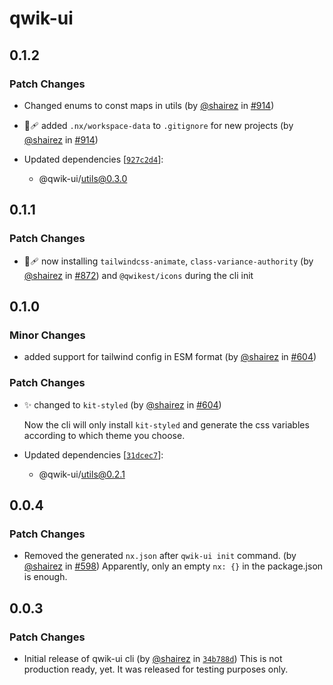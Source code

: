 # qwik-ui

## 0.1.2

### Patch Changes

- Changed enums to const maps in utils (by [@shairez](https://github.com/shairez) in [#914](https://github.com/qwikifiers/qwik-ui/pull/914))

- 🐞🩹 added `.nx/workspace-data` to `.gitignore` for new projects (by [@shairez](https://github.com/shairez) in [#914](https://github.com/qwikifiers/qwik-ui/pull/914))

- Updated dependencies [[`927c2d4`](https://github.com/qwikifiers/qwik-ui/commit/927c2d4117ffe9c07fc0c75b9df412d5662ad6c1)]:
  - @qwik-ui/utils@0.3.0

## 0.1.1

### Patch Changes

- 🐞🩹 now installing `tailwindcss-animate`, `class-variance-authority` (by [@shairez](https://github.com/shairez) in [#872](https://github.com/qwikifiers/qwik-ui/pull/872))
  and `@qwikest/icons` during the cli init

## 0.1.0

### Minor Changes

- added support for tailwind config in ESM format (by [@shairez](https://github.com/shairez) in [#604](https://github.com/qwikifiers/qwik-ui/pull/604))

### Patch Changes

- ✨ changed to `kit-styled` (by [@shairez](https://github.com/shairez) in [#604](https://github.com/qwikifiers/qwik-ui/pull/604))

  Now the cli will only install `kit-styled` and generate the css variables according to which theme you choose.

- Updated dependencies [[`31dcec7`](https://github.com/qwikifiers/qwik-ui/commit/31dcec7ce266b3840f79a57ce303e1b71d6fab02)]:
  - @qwik-ui/utils@0.2.1

## 0.0.4

### Patch Changes

- Removed the generated `nx.json` after `qwik-ui init` command. (by [@shairez](https://github.com/shairez) in [#598](https://github.com/qwikifiers/qwik-ui/pull/598))
  Apparently, only an empty `nx: {}` in the package.json is enough.

## 0.0.3

### Patch Changes

- Initial release of qwik-ui cli (by [@shairez](https://github.com/shairez) in [`34b788d`](https://github.com/qwikifiers/qwik-ui/commit/34b788d4ac30f4c4439c52066bdd259535b4efdb))
  This is not production ready, yet. It was released for testing purposes only.
